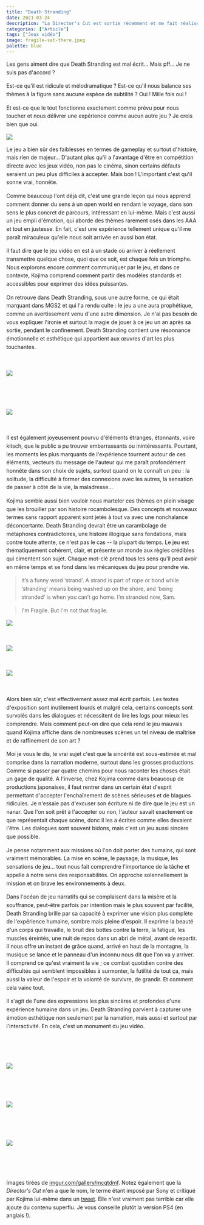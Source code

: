 ```yaml
---
title: "Death Stranding"
date: 2021-03-24
description: "La Director's Cut est sortie récemment et me fait réaliser que deux ans plus tard, je pense encore régulièrement à Death Stranding. Un petit bilan s'impose."
categories: ["Article"]
tags: ["Jeux vidéo"]
image: fragile-sat-there.jpeg
palette: blue
---
```


<style>
    p {
        line-height: 1.55;
    }
</style>

Les gens aiment dire que Death Stranding est mal écrit... Mais pff... Je ne suis pas d'accord ?

Est-ce qu'il est ridicule et mélodramatique ? Est-ce qu'il nous balance ses thèmes à la figure sans aucune espèce de subtilité ? Oui ! Mille fois oui !

Et est-ce que le tout fonctionne exactement comme prévu pour nous toucher et nous délivrer une expérience comme aucun autre jeu ? Je crois bien que oui.

<div class="gallery wide">

![](fragile.jpeg)

</div>

Le jeu a bien sûr des faiblesses en termes de gameplay et surtout d'histoire, mais rien de majeur... D'autant plus qu'il a l'avantage d'être en compétition directe avec les jeux vidéo, non pas le cinéma, sinon certains défauts seraient un peu plus difficiles à accepter. Mais bon ! L'important c'est qu'il sonne vrai, honnête.

Comme beaucoup l'ont déjà dit, c'est une grande leçon qui nous apprend comment donner du sens à un open world en rendant le voyage, dans son sens le plus concret de parcours, intéressant en lui-même. Mais c'est aussi un jeu empli d'émotion, qui aborde des thèmes rarement osés dans les AAA et tout en justesse. En fait, c'est une expérience tellement unique qu'il me paraît miraculeux qu'elle nous soit arrivée en aussi bon état.

Il faut dire que le jeu vidéo en est à un stade où arriver à réellement transmettre quelque chose, quoi que ce soit, est chaque fois un triomphe. Nous explorons encore comment communiquer par le jeu, et dans ce contexte, Kojima comprend comment partir des modèles standards et accessibles pour exprimer des idées puissantes.

On retrouve dans Death Stranding, sous une autre forme, ce qui était marquant dans MGS2 et qui l'a rendu culte : le jeu a une aura prophétique, comme un avertissement venu d'une autre dimension. Je n'ai pas besoin de vous expliquer l'ironie et surtout la magie de jouer à ce jeu un an après sa sortie, pendant le confinement. Death Stranding contient une résonnance émotionnelle et esthétique qui appartient aux œuvres d'art les plus touchantes.

<p> </p>

<div class="gallery full">

![](pont.jpeg)

</div>

<p> </p>

<p> </p>

<div class="gallery full">

![](portknot.jpeg)

</div>

<p> </p>

Il est également joyeusement pourvu d'éléments étranges, étonnants, voire kitsch, que le public a pu trouver embarrassants ou inintéressants. Pourtant, les moments les plus marquants de l'expérience tournent autour de ces éléments, vecteurs du message de l'auteur qui me paraît profondément honnête dans son choix de sujets, surtout quand on le connaît un peu : la solitude, la difficulté à former des connexions avec les autres, la sensation de passer à côté de la vie, la maladresse...

Kojima semble aussi bien vouloir nous marteler ces thèmes en plein visage que les brouiller par son histoire rocambolesque. Des concepts et nouveaux termes sans rapport apparent sont jetés à tout va avec une nonchalance déconcertante. Death Stranding devrait être un carambolage de métaphores contradictoires, une histoire illogique sans fondations, mais contre toute attente, ce n'est pas le cas -- la plupart du temps. Le jeu est thématiquement cohérent, clair, et présente un monde aux règles crédibles qui cimentent son sujet. Chaque mot-clé prend tous les sens qu'il peut avoir en même temps et se fond dans les mécaniques du jeu pour prendre vie.

> It’s a funny word ‘strand’. A strand is part of rope or bond while ‘stranding’ means being washed up on the shore, and ‘being stranded’ is when you can’t go home. I’m stranded now, Sam.

> I'm Fragile. But I'm not that fragile.

<div class="gallery wide">

![](intro.jpeg)

</div>

<p> </p>

<div class="gallery wide">

![](qpid.jpeg)

</div>

<p> </p>

<div class="gallery wide">

![](bb.jpeg)

</div>

<p> </p>

Alors bien sûr, c'est effectivement assez mal écrit parfois. Les textes d'exposition sont inutilement lourds et malgré cela, certains concepts sont survolés dans les dialogues et nécessitent de lire les logs pour mieux les comprendre. Mais comment peut-on dire que cela rend le jeu mauvais quand Kojima affiche dans de nombreuses scènes un tel niveau de maîtrise et de raffinement de son art ?

Moi je vous le dis, le vrai sujet c'est que la sincérité est sous-estimée et mal comprise dans la narration moderne, surtout dans les grosses productions. Comme si passer par quatre chemins pour nous raconter les choses était un gage de qualité. A l'inverse, chez Kojima comme dans beaucoup de productions japonaises, il faut rentrer dans un certain état d'esprit permettant d'accepter l'enchaînement de scènes sérieuses et de blagues ridicules. Je n'essaie pas d'excuser son écriture ni de dire que le jeu est un nanar. Que l'on soit prêt à l'accepter ou non, l'auteur savait exactement ce que représentait chaque scène, donc il les a écrites comme elles devaient l'être. Les dialogues sont souvent bidons, mais c'est un jeu aussi sincère que possible.

Je pense notamment aux missions où l'on doit porter des humains, qui sont vraiment mémorables. La mise en scène, le paysage, la musique, les sensations de jeu... tout nous fait comprendre l'importance de la tâche et appelle à notre sens des responsabilités. On approche solennellement la mission et on brave les environnements à deux.

Dans l'océan de jeu narratifs qui se complaisent dans la misère et la souffrance, peut-être parfois par intention mais le plus souvent par facilité, Death Stranding brille par sa capacité à exprimer une vision plus complète de l'expérience humaine, sombre mais pleine d'espoir. Il exprime la beauté d'un corps qui travaille, le bruit des bottes contre la terre, la fatigue, les muscles éreintés, une nuit de repos dans un abri de métal, avant de repartir. Il nous offre un instant de grâce quand, arrivé en haut de la montagne, la musique se lance et le panneau d'un inconnu nous dit que l'on va y arriver. Il comprend ce qu'est vraiment la vie ; ce combat quotidien contre des difficultés qui semblent impossibles à surmonter, la futilité de tout ça, mais aussi la valeur de l'espoir et la volonté de survivre, de grandir. Et comment cela vainc tout.

Il s'agit de l'une des expressions les plus sincères et profondes d'une expérience humaine dans un jeu. Death Stranding parvient à capturer une émotion esthétique non seulement par la narration, mais aussi et surtout par l'interactivité. En cela, c'est un monument du jeu vidéo.

<p> </p>

<p> </p>

<div class="gallery wide">

![](mama.jpeg)

</div>

<p> </p>

<p> </p>

<div class="gallery full">

![](sat-there.jpeg)

</div>

<p> </p>

<p> </p>

<div class="gallery wide">

![](fragile-sat-there.jpeg)

</div>

<p> </p>

<p> </p>

Images tirées de [imgur.com/gallery/mcqtdmf](https://imgur.com/gallery/mcqtdmf). Notez également que la _Director's Cut_ n'en a que le nom, le terme étant imposé par Sony et critiqué par Kojima lui-même dans un [tweet](https://twitter.com/HIDEO_KOJIMA_EN/status/1414442497401524224). Elle n'est vraiment pas terrible car elle ajoute du contenu superflu. Je vous conseille plutôt la version PS4 (en anglais !).

<p> </p>

<!--

No one complains that characters in media have the most grounding names to the point that people basically refer to their characters by their actor names. Meanwhile each stranding character's name has at least one meaning and each one is unforgettable both in name and personality

I legitimately think the pushback is because of people who A) don't understand the concept of auteur theory and confuse auteur with artiste trying to take him down a peg, and B) because the game is not something we've seen before, so it's hard for people to process

I agree wholeheartedly. People see kitsch and interpret that as embarrassing or unearnest, and thus not having value. "Jar baby you carry around? Lol, that's stupid". Yet many of the game's best moments surround this and how it's handled. How people respond. And I think when you learn more about Kojima the earnestness really lands. His experience with loneliness and struggles to connect with people, or feel he's doing the right thing in forming relationships, is as real and empathetic as it gets. And Death Stranding is all this.

My big concern about the Big Game (tlou2) coming out today is an impression that people describe it as challenging because it shows content that is unpleasant, not because it gives us a way to grow. Challenging content is a way to cultivate spiritual and intellectual mass

Agreed. I'm only through the prologue. I like it. But it's also right on the nose with its emotional beats. They work, but not in the way Death Stranding does. Not yet, anyway. Like in Death Stranding you could be on the hike of a goddamn lifetime late in the game, your gear degraded, you're out of rope and ladders, and you cross a mountain and some stranger's shit is there to make the entire final stretch easy and it hits like a ton of bricks.

I think Death Stranding is challenging because it faces us with difficulty, with strain and stress, and it says "so. are you gonna be a better person now?" and we're like "yeah... yeah, you're right." If I'm just watching ugly shit, why do I care?

---

C'est un débat que j'ai parfois avec mes amis. Kojima est-il un génie ou péniblement sur-côté ? Écrit-il avec un talent unique ou plutôt comme un enfant ? Est-ce un professionnel du fanservice ou bien est-il notoirement incapable de respecter son public ? À chaque fois, tout le monde a un avis différent, certains sont tranchés, d'autres pensent qu'il est un peu toutes ces choses à la fois.

Être particulièrement vigilant quand je vais traiter les avis d'Internet sur la scène Mario et Peach parce que même s'ils y ont trouvé quelque chose de deep moi sur le moment et toujours après coup, j'étais vraiment saoulé que le jeu ait actuellement été Mario et Peach...

Kojima tends to be divisive because his games tend to have a gritty, realistic tone complete with anti-war, anti-capitalist messaging, while also indulging in some silly cartoon style antics. Does something have to maintain a single tone throughout? No. But it’s a lot harder to go in several tonal directions without completely bringing the house down. And I’d say that Kojima’s own track record is kind of mixed: his strengths are his weaknesses as a writer.

-->
